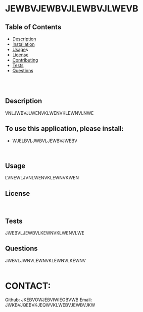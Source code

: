# JEWBVJEWBVJLEWBVJLWEVB
  ## Table of Contents

  * [Description](#Description)
  * [Installation](#Installation)
  * [Usage](#Usage)s
  * [License](#License)
  * [Contributing](#Contributing)
  * [Tests](#Tests)
  * [Questions](#Questions)
  </br>
  </br>
  
  ## Description
  VNLJWBVJLWENVKLWENVKLEWNVLNWE
  </br>
  
  ## To use this application, please install:
  * WJELBVLJWBVLJEWBVJWEBV
  </br>
  
  ## Usage
  LVNEWLJVNLWENVKLEWNVKWEN
  </br>
  
  ## License 
  
  </br>
  
  ## Tests
  JWEBVLJEWBVLKEWNVKLWENVLWE
  </br>
  
  ## Questions
  JWBVLJWNVLEWNVKLEWNVLKEWNV
  </br>
  </br>
  
  # CONTACT:
  Github: JKEBVOWJEBVIWIEOBVWB
  Email: JWKBVJQEBVKJEQWVKLWEBVJEWBVJKW
  